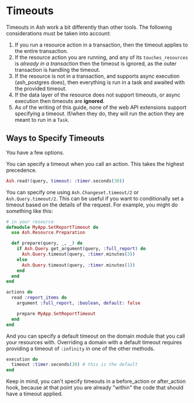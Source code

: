 # Timeouts

Timeouts in Ash work a bit differently than other tools. The following considerations must be taken into account:

1. If you run a resource action in a transaction, then the timeout applies to the entire transaction.
2. If the resource action you are running, and any of its `touches_resources` is *already in a transaction* then the timeout is ignored, as the outer transaction is handling the timeout.
3. If the resource is not in a transaction, and supports async execution (ash_postgres does), then everything is run in a task and awaited with the provided timeout.
4. If the data layer of the resource does not support timeouts, or async execution then timeouts are **ignored**.
5. As of the writing of this guide, none of the web API extensions support specifying a timeout. If/when they do, they will run the action they are meant to run in a `Task`.

## Ways to Specify Timeouts

You have a few options.

You can specify a timeout when you call an action. This takes the highest precedence.

```elixir
Ash.read!(query, timeout: :timer.seconds(30))
```

You can specify one using `Ash.Changeset.timeout/2` or `Ash.Query.timeout/2`. This can be useful if you want to conditionally set a timeout based on the details of the request. For example, you might do something like this:

```elixir
# in your resource
defmodule MyApp.SetReportTimeout do
  use Ash.Resource.Preparation

  def prepare(query, _, _) do
    if Ash.Query.get_argument(query, :full_report) do
      Ash.Query.timeout(query, :timer.minutes(3))
    else
      Ash.Query.timeout(query, :timer.minutes(1))
    end
  end
end

actions do
  read :report_items do
    argument :full_report, :boolean, default: false

    prepare MyApp.SetReportTimeout
  end
end
```

And you can specify a default timeout on the domain module that you call your resources with. Overriding a domain with a default timeout requires providing a timeout of `:infinity` in one of the other methods.

```elixir
execution do
  timeout :timer.seconds(30) # this is the default
end
```

Keep in mind, you can't specify timeouts in a before_action or after_action hook, because at that point you are already "within" the code that should have a timeout applied.